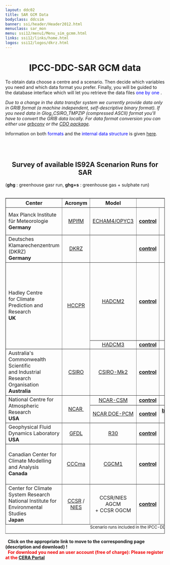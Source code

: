 ```yaml
---
layout: ddc02
title: SAR GCM Data
bodyclass: ddcsim
banner: ssi/header/Header2012.html
menuclass: sar_mon
menu: ssi12/menu1/Menu_sim_gcmm.html
links: ssi12/links/home.html
logos: ssi12/logos/dkrz.html
---
```

<div id="pagetitle-ln">
	<h1 align="center">IPCC-DDC-SAR GCM data</h1>
</div>

<p>To obtain data choose a centre and a scenario. Then decide which
variables you need and which data format you prefer. Finally, you will
be guided to the database interface which will let you retrieve the data
files <font color="#0000FF">one by one </font>.
</p>

<p><i>
Due to a change in the data transfer system we currently provide data
only in GRIB format (a machine independent, self-descriptive binary format).
If you need data in Glog_CSIRO_TMPZIP (compressed ASCII) format you'll have to convert
the GRIB data locally. For data format conversion you can either use
<!-- <a href="/gcm/misc/GRIBGZIP.html">grbconv</a> or the -->
<a href="../INFO/formats.html" title="Information on GRIB">grbconv</a> or the  
<!--<a href="http://www.mad.zmaw.de/Pingo/pingohome.html">PINGO package</a>. -->
<a href="http://code.zmaw.de/projects/cdo" target="_blank">CDO package</a>.
</i>
</p>

<P>Information on both <FONT COLOR="#0000FF">formats</FONT> and the
<FONT COLOR="#0000FF">internal data structure</FONT> is given
<!-- <A HREF="/gcm/misc/GRIBGZIP.html" title="Information on GRIB and GZIP">here</A>. -->
<a href="../INFO/formats.html" title="Information on GRIB and GZIP">here</a>. 
</p>

<br>&nbsp;
<center>
<H2>Survey of available IS92A Scenarion Runs for SAR</h2></center>
(<b>ghg</b> : greenhouse gasr run,  <b>ghg+s</b> : greenhouse gas + sulphate run)<br>&nbsp;

<center><table width="75%" BORDER="1" CELLPADDING="1" NOSAVE >
<tr>
<th ALIGN="center">Center</th>
<th ALIGN="center">Acronym</th>
<th ALIGN="center">Model</th>
<th ALIGN="center" COLSPAN="5">Scenario Runs</th>
</tr>

<tr>
<td ALIGN="left">Max Planck Institute f&uuml;r Meteorologie <br><b>Germany</b></td>
<td ALIGN="center"><a href="http://www.mpimet.mpg.de/en">MPIfM</a></td>
<td ALIGN="center"><a href="/gcm/models/tar/echam4opyc3.html">ECHAM4/OPYC3</a></td>
<td ALIGN="center"><a href="http://cera-www.dkrz.de/WDCC/ui/Compact.jsp?acronym=MP01CI01"><b>control</b></a></td>
<td ALIGN="center"><a href="http://cera-www.dkrz.de/WDCC/ui/Compact.jsp?acronym=MP01GG01"><b>ghg</b></a></td>
<td ALIGN="center">&nbsp;</td>
<td ALIGN="center"><a href="http://cera-www.dkrz.de/WDCC/ui/Compact.jsp?acronym=MP01GS01"><b>ghg+s (1)</b></a> <br>
                 <a href="http://cera-www.dkrz.de/WDCC/ui/Compact.jsp?acronym=MP01GS02"><b>ghg+s (2)</b></a></td>
<td ALIGN="center">&nbsp;</td>
</tr>

<tr>
<td ALIGN="left">Deutsches Klamarechenzentrum (DKRZ)<br><b>Germany</b></td>
<td ALIGN="center"><a href="http://www.dkrz.de">DKRZ</a></td>
<td ALIGN="center"><!-- a href="http://cera-www.dkrz.de/IPCC_DDC/IS92a/Max-Planck-Institut/echam4opyc3.html">ECHAM4/OPYC3</a --></td>
<td ALIGN="center"><a href="http://cera-www.dkrz.de/WDCC/ui/Compact.jsp?acronym=DK01CI01"><b>control</b></a></td>
<td ALIGN="center"><a href="http://cera-www.dkrz.de/WDCC/ui/Compact.jsp?acronym=DK01GG01"><b>ghg</b></a></td>
<td ALIGN="center"><a href="http://cera-www.dkrz.de/WDCC/ui/Compact.jsp?acronym=DK01GS01"><b>ghg+s (1)</b></a></td>
<td ALIGN="center"><a href="http://cera-www.dkrz.de/WDCC/ui/Compact.jsp?acronym=DK01GS02"><b>ghg+s (2)</b></a></td>
<td ALIGN="center">&nbsp;</td>
</tr>


<tr NOSAVE>
<td ALIGN="left"  ROWSPAN="2">Hadley Centre&nbsp;
           <br>for Climate Prediction and Research <br><b>UK</b></td>
<td ALIGN="center" ROWSPAN="2"><a href="http://www.metoffice.gov.uk/climate-guide/science/science-behind-climate-change/hadley" alt="Homepage of the HCCPR">HCCPR</a></td>
<td ALIGN="center"><a href="/gcm/models/sar/hadcm2.html">HADCM2</a></td>
<td ALIGN="center"><a href="http://cera-www.dkrz.de/WDCC/ui/Compact.jsp?acronym=HC01CI01"><b>control</b></a></td>
<td ALIGN="center"><a href="http://cera-www.dkrz.de/WDCC/ui/Compact.jsp?acronym=HC01GS01"><b>ghg 1% (1)</b></a> <br>
                 <a href="http://cera-www.dkrz.de/WDCC/ui/Compact.jsp?acronym=HC01GS02"><b>ghg 1% (2)</b></a> <br>
                 <a href="http://cera-www.dkrz.de/WDCC/ui/Compact.jsp?acronym=HC01GS03"><b>ghg 1% (3)</b></a> <br>
                 <a href="http://cera-www.dkrz.de/WDCC/ui/Compact.jsp?acronym=HC01GS04"><b>ghg 1% (4)</b></a> </td>
<td ALIGN="center"><a href="http://cera-www.dkrz.de/WDCC/ui/Compact.jsp?acronym=HC01GG11"><b>ghg 0.5% (1)</b></a> <br>
                 <a href="http://cera-www.dkrz.de/WDCC/ui/Compact.jsp?acronym=HC01GG12"><b>ghg 0.5% (2)</b></a> <br>
                 <a href="http://cera-www.dkrz.de/WDCC/ui/Compact.jsp?acronym=HC01GG13"><b>ghg 0.5% (3)</b></a> <br>
                 <a href="http://cera-www.dkrz.de/WDCC/ui/Compact.jsp?acronym=HC01GG14"><b>ghg 0.5% (4)</b></a> </td>
<td ALIGN="center"><a href="http://cera-www.dkrz.de/WDCC/ui/Compact.jsp?acronym=HC01GS01"><b>ghg+s 1% (1)</b></a> <br>
                 <a href="http://cera-www.dkrz.de/WDCC/ui/Compact.jsp?acronym=HC01GS02"><b>ghg+s 1% (2)</b></a> <br>
                 <a href="http://cera-www.dkrz.de/WDCC/ui/Compact.jsp?acronym=HC01GS03"><b>ghg+s 1% (3)</b></a> <br>
                 <a href="http://cera-www.dkrz.de/WDCC/ui/Compact.jsp?acronym=HC01GS04"><b>ghg+s 1% (4)</b></a> </td>
<td ALIGN="center"><a href="http://cera-www.dkrz.de/WDCC/ui/Compact.jsp?acronym=HC01GS11"><b>ghg+s 0.5% (1)</b></a> <br>
                 <a href="http://cera-www.dkrz.de/WDCC/ui/Compact.jsp?acronym=HC01GS12"><b>ghg+s 0.5% (2)</b></a> <br>
                 <a href="http://cera-www.dkrz.de/WDCC/ui/Compact.jsp?acronym=HC01GS13"><b>ghg+s 0.5% (3)</b></a> <br>
                 <a href="http://cera-www.dkrz.de/WDCC/ui/Compact.jsp?acronym=HC01GS14"><b>ghg+s 0.5% (4)</b></a> </td>
</tr>

<tr>
<!--  <!td ALIGN="left">Hadley Centre&nbsp;
           <br>for Climate Prediction and Research <br><b>UK</b></td>
    <!td ALIGN="center"><a href="http://www.meto.gov.uk/" alt="Homepage of the HCCPR">HCCPR</a></td> 
-->
<td ALIGN="center"><a href="/gcm/models/sar/hadcm3.html">HADCM3</a></td>
<td ALIGN="center"><a href="http://cera-www.dkrz.de/WDCC/ui/Compact.jsp?acronym=HC02CI01"><b>control</b></a></td>
<td ALIGN="center"><a href="http://cera-www.dkrz.de/WDCC/ui/Compact.jsp?acronym=HC02GG01"><b>ghg </b></a> </td>
<td ALIGN="center">&nbsp;</td>
<td ALIGN="center"><a href="http://cera-www.dkrz.de/WDCC/ui/Compact.jsp?acronym=HC02GS01"><b>ghg+s </b></a> </td>
<td ALIGN="center">&nbsp;</td>
</tr>


<tr>
<td ALIGN="left">Australia's Commonwealth Scientific
           <br>and Industrial Research Organisation <b>Australia</b> </td>
<td ALIGN="center"><a href="http://www.cmar.csiro.au">CSIRO</a></td>
<td ALIGN="center"><a href="http://www.cmar.csiro.au/e-print/open/hennessy_1998a.html#ccm">CSIRO-Mk2</a></td>
<td ALIGN="center"><a href="http://cera-www.dkrz.de/WDCC/ui/Compact.jsp?acronym=CS01CI01"><b>control</b></a></td>
<td ALIGN="center"><a href="http://cera-www.dkrz.de/WDCC/ui/Compact.jsp?acronym=CS01GG01"><b>ghg</b></a></td>
<td ALIGN="center">&nbsp;</td>
<td ALIGN="center"><a href="http://cera-www.dkrz.de/WDCC/ui/Compact.jsp?acronym=CS01GS01"><b>ghg+s</b></a></td>
<td ALIGN="center"> </td>
</tr>

<tr>
<td ALIGN="left" ROWSPAN="2">National Centre for Atmospheric Research&nbsp; <br><b>USA</b></td>
<td ALIGN="center" ROWSPAN="2"><a href="https://ncar.ucar.edu">NCAR&nbsp;</a></td>
<td ALIGN="center"><a href="http://www.cesm.ucar.edu/models/">NCAR-CSM</a></td>
<td ALIGN="center"><a href="http://cera-www.dkrz.de/WDCC/ui/Compact.jsp?acronym=NC01CI01"><b>control</b></a></td>
<td ALIGN="center"><a href="http://cera-www.dkrz.de/WDCC/ui/Compact.jsp?acronym=NC01GG01"><b>ghg</b></a></td>
<td ALIGN="center">&nbsp;</td>
<td ALIGN="center"><a href="http://cera-www.dkrz.de/WDCC/ui/Compact.jsp?acronym=NC01GS01"><b>ghg+s</b></a></td>
<td ALIGN="center">&nbsp;</td>
</tr>

<tr>
<td ALIGN="center"><a href="http://www.cgd.ucar.edu/pcm">NCAR DOE-PCM</a></td>
<td ALIGN="center"><a href="http://cera-www.dkrz.de/WDCC/ui/Compact.jsp?acronym=NC02CI01"><b>control</b></a></td>
<td ALIGN="center"><a href="http://cera-www.dkrz.de/WDCC/ui/Compact.jsp?acronym=NC02GS01"><b>buissiness<br> as usual</b></a></td>
<td ALIGN="center">&nbsp;</td>
<td ALIGN="center"> </td>
<td ALIGN="center">&nbsp;</td>
</tr>

<tr>
<td ALIGN="left">Geophysical Fluid Dynamics Laboratory <br><b>USA</b></td>
<td ALIGN="center"><a href="http://www.gfdl.noaa.gov">GFDL</a></td>
<td ALIGN="center"><a href="http://dx.doi.org/10.1016/S0921-8181(02)00192-3">R30</a></td>
<td ALIGN="center"><a href="http://cera-www.dkrz.de/WDCC/ui/Compact.jsp?acronym=GF01CI01"><b>control</b></a></td>
<td ALIGN="center"><a href="http://cera-www.dkrz.de/WDCC/ui/Compact.jsp?acronym=GF01GG01"><b>ghg</b></a></td>
<td ALIGN="center">&nbsp;</td>
<td ALIGN="center"><a href="http://cera-www.dkrz.de/WDCC/ui/Compact.jsp?acronym=GF01GS01"><b>ghg+s</b></a> </td>
<td ALIGN="center">&nbsp;</td>
</tr>

<tr>
<td ALIGN="left">Canadian Center for Climate Modelling and Analysis <br><b>Canada</b></td>
<td ALIGN="center"><a href="https://www.canada.ca/en/environment-climate-change/services/climate-change/science-research-data/modeling-projections-analysis/centre-modelling-analysis.html">CCCma</a></td>
<td ALIGN="center"><a  href="http://www.ec.gc.ca/ccmac-cccma/default.asp?lang=En&n=540909E4-1">CGCM1</a></td>
<td ALIGN="center"><a href="http://cera-www.dkrz.de/WDCC/ui/Compact.jsp?acronym=CC01CI01"><b>control</b></a> </td>
<td ALIGN="center"><a href="http://cera-www.dkrz.de/WDCC/ui/Compact.jsp?acronym=CC01GG01"><b>ghg</b></a></td>
<td ALIGN="center">&nbsp;</td>
<td ALIGN="center"><a href="http://cera-www.dkrz.de/WDCC/ui/Compact.jsp?acronym=CC01GS01"><b>ghg+s (1)</b></a>
        <br>     <a href="http://cera-www.dkrz.de/WDCC/ui/Compact.jsp?acronym=CC01GS02"><b>ghg+s (2)</b></a>
        <br>     <a href="http://cera-www.dkrz.de/WDCC/ui/Compact.jsp?acronym=CC01GS03"><b>ghg+s (3)</b></a>   </td>
<td ALIGN="center">&nbsp;</td>
</tr>

<tr>
<td ALIGN="left">Center for Climate System Research
           <br>National Institute for Environmental Studies <br><b>Japan</b></td>
<td ALIGN="center"><a href="http://ccsr.aori.u-tokyo.ac.jp/index-e.html">CCSR</a> /
            <br> <a href="http://www.nies.go.jp/index-e.html">NIES</a></td>
<td ALIGN="center">CCSR/NIES AGCM <br>+ CCSR OGCM</td>

<td ALIGN="center"><a href="http://cera-www.dkrz.de/WDCC/ui/Compact.jsp?acronym=NI01CI01"><b>control</b></a></td>
<td ALIGN="center"><a href="http://cera-www.dkrz.de/WDCC/ui/Compact.jsp?acronym=NI01GG01"><b>ghg</b></a></td>
<td ALIGN="center"> </td>
<td ALIGN="center"><a href="http://cera-www.dkrz.de/WDCC/ui/Compact.jsp?acronym=NI01GS01"><b>ghg+s</b></a></td>
<td ALIGN="center"> </td>
</tr>

<caption align="bottom"><font size="-1">Scenario runs included in the IPCC-DDC.</font>
<br><!--
      <tr>
        <td align="left">&nbsp</td>
        <td align="center"><a href="http://www">&nbsp;</a></td>
        <td align="center"><a href="./">&nbsp;</a></td>
        <td ALIGN="center"><a href="./">&nbsp; &nbsp;</a></td>
        <td ALIGN="center"><a href="./">&nbsp; &nbsp;</a></td>
        <td ALIGN="center"><a href="./">&nbsp; &nbsp;</a></td>
        <td ALIGN="center"><a href="./">&nbsp; &nbsp;</a></td>
      </td></center>
      </tr>
--></caption>
</table></center>
<p>
&nbsp;
<b>Click on the appropriate link to move to the corresponding page (description and download) !</b><br>
<FONT COLOR="#F00000">
&nbsp;
<b>For download you need an user account (free of charge): Please register at the <a target="_blank" href="http://cera-www.dkrz.de">CERA Portal</a></b> </FONT>
</p>
			
<!-- end of center column -->
